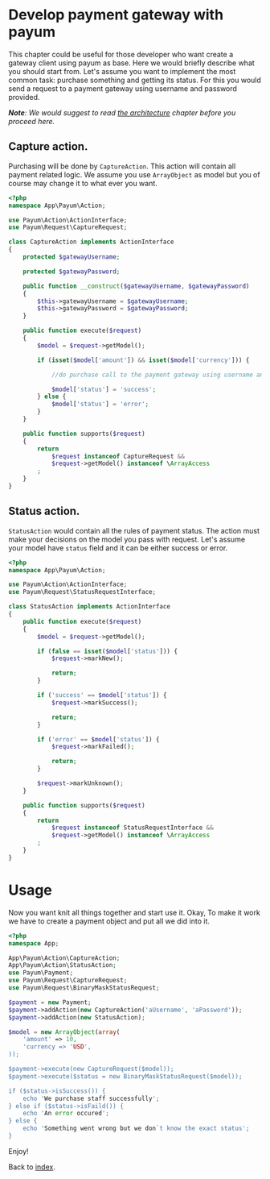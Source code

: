 # Develop payment gateway with payum

This chapter could be useful for those developer who want create a gateway client using payum as base.
Here we would briefly describe what you should start from.
Let's assume you want to implement the most common task: purchase something and getting its status.
For this you would send a request to a payment gateway using username and password provided.

_**Note**: We would suggest to read [the architecture](the-architecture.md) chapter before you proceed here._

## Capture action.

Purchasing will be done by `CaptureAction`. This action will contain all payment related logic.
We assume you use `ArrayObject` as model but you of course may change it to what ever you want.

```php
<?php
namespace App\Payum\Action;

use Payum\Action\ActionInterface;
use Payum\Request\CaptureRequest;

class CaptureAction implements ActionInterface
{
    protected $gatewayUsername;

    protected $gatewayPassword;

    public function __construct($gatewayUsername, $gatewayPassword)
    {
        $this->gatewayUsername = $gatewayUsername;
        $this->gatewayPassword = $gatewayPassword;
    }

    public function execute($request)
    {
        $model = $request->getModel();

        if (isset($model['amount']) && isset($model['currency'])) {

            //do purchase call to the payment gateway using username and password.

            $model['status'] = 'success';
        } else {
            $model['status'] = 'error';
        }
    }

    public function supports($request)
    {
        return
            $request instanceof CaptureRequest &&
            $request->getModel() instanceof \ArrayAccess
        ;
    }
}
```

## Status action.

`StatusAction` would contain all the rules of payment status.
The action must make your decisions on the model you pass with request.
Let's assume your model have `status` field and it can be either success or error.

```php
<?php
namespace App\Payum\Action;

use Payum\Action\ActionInterface;
use Payum\Request\StatusRequestInterface;

class StatusAction implements ActionInterface
{
    public function execute($request)
    {
        $model = $request->getModel();

        if (false == isset($model['status'])) {
            $request->markNew();

            return;
        }

        if ('success' == $model['status']) {
            $request->markSuccess();

            return;
        }

        if ('error' == $model['status']) {
            $request->markFailed();

            return;
        }

        $request->markUnknown();
    }

    public function supports($request)
    {
        return
            $request instanceof StatusRequestInterface &&
            $request->getModel() instanceof \ArrayAccess
        ;
    }
}
```

# Usage

Now you want knit all things together and start use it. Okay,
To make it work we have to create a payment object and put all we did into it.

```php
<?php
namespace App;

App\Payum\Action\CaptureAction;
App\Payum\Action\StatusAction;
use Payum\Payment;
use Payum\Request\CaptureRequest;
use Payum\Request\BinaryMaskStatusRequest;

$payment = new Payment;
$payment->addAction(new CaptureAction('aUsername', 'aPassword'));
$payment->addAction(new StatusAction);

$model = new ArrayObject(array(
    'amount' => 10,
    'currency => 'USD',
));

$payment->execute(new CaptureRequest($model));
$payment->execute($status = new BinaryMaskStatusRequest($model));

if ($status->isSuccess()) {
    echo 'We purchase staff successfully';
} else if ($status->isFaild()) {
    echo 'An error occured';
} else {
    echo 'Something went wrong but we don`t know the exact status';
}
```

Enjoy!

Back to [index](index.md).
